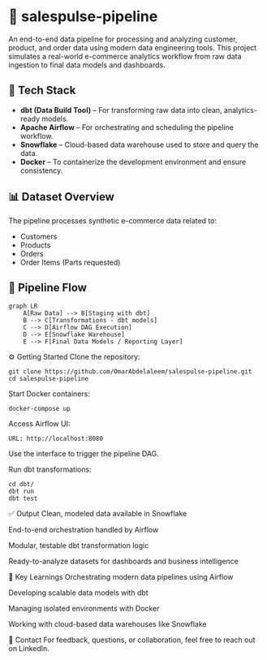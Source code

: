 # 🛒 salespulse-pipeline

An end-to-end data pipeline for processing and analyzing customer, product, and order data using modern data engineering tools. This project simulates a real-world e-commerce analytics workflow from raw data ingestion to final data models and dashboards.

## 🚀 Tech Stack

- **dbt (Data Build Tool)** – For transforming raw data into clean, analytics-ready models.
- **Apache Airflow** – For orchestrating and scheduling the pipeline workflow.
- **Snowflake** – Cloud-based data warehouse used to store and query the data.
- **Docker** – To containerize the development environment and ensure consistency.

## 📊 Dataset Overview

The pipeline processes synthetic e-commerce data related to:

- Customers
- Products
- Orders
- Order Items (Parts requested)

## 🔁 Pipeline Flow

```mermaid
graph LR
    A[Raw Data] --> B[Staging with dbt]
    B --> C[Transformations - dbt models]
    C --> D[Airflow DAG Execution]
    D --> E[Snowflake Warehouse]
    E --> F[Final Data Models / Reporting Layer]
```
⚙️ Getting Started
Clone the repository:

```
git clone https://github.com/OmarAbdelaleem/salespulse-pipeline.git
cd salespulse-pipeline
```
Start Docker containers:

```
docker-compose up
```
Access Airflow UI:
```
URL: http://localhost:8080
```
Use the interface to trigger the pipeline DAG.

Run dbt transformations:
```
cd dbt/
dbt run
dbt test
```
✅ Output
Clean, modeled data available in Snowflake

End-to-end orchestration handled by Airflow

Modular, testable dbt transformation logic

Ready-to-analyze datasets for dashboards and business intelligence

📌 Key Learnings
Orchestrating modern data pipelines using Airflow

Developing scalable data models with dbt

Managing isolated environments with Docker

Working with cloud-based data warehouses like Snowflake

📮 Contact
For feedback, questions, or collaboration, feel free to reach out on LinkedIn.

